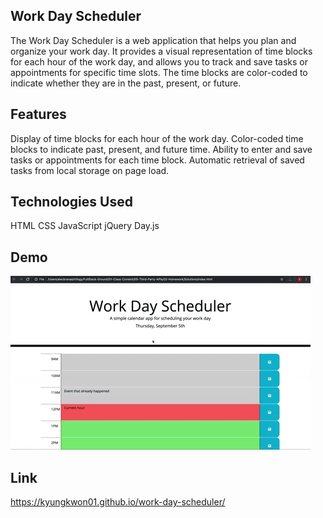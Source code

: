 ## Work Day Scheduler

The Work Day Scheduler is a web application that helps you plan and organize your work day. It provides a visual representation of time blocks for each hour of the work day, and allows you to track and save tasks or appointments for specific time slots. The time blocks are color-coded to indicate whether they are in the past, present, or future.

## Features

Display of time blocks for each hour of the work day.
Color-coded time blocks to indicate past, present, and future time.
Ability to enter and save tasks or appointments for each time block.
Automatic retrieval of saved tasks from local storage on page load.

## Technologies Used

HTML
CSS
JavaScript
jQuery
Day.js

## Demo

![Work Day Scheduler](./assets/work-day-scheduler-demo.gif)

## Link

https://kyungkwon01.github.io/work-day-scheduler/
